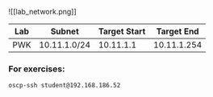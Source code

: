 ![[lab_network.png]]

| Lab | Subnet | Target Start | Target End |
| ---- | ------- | ------------ | -------- |
| PWK | 10.11.1.0/24 |10.11.1.1 |10.11.1.254 | 

### For exercises:
```bash
oscp-ssh student@192.168.186.52
```
